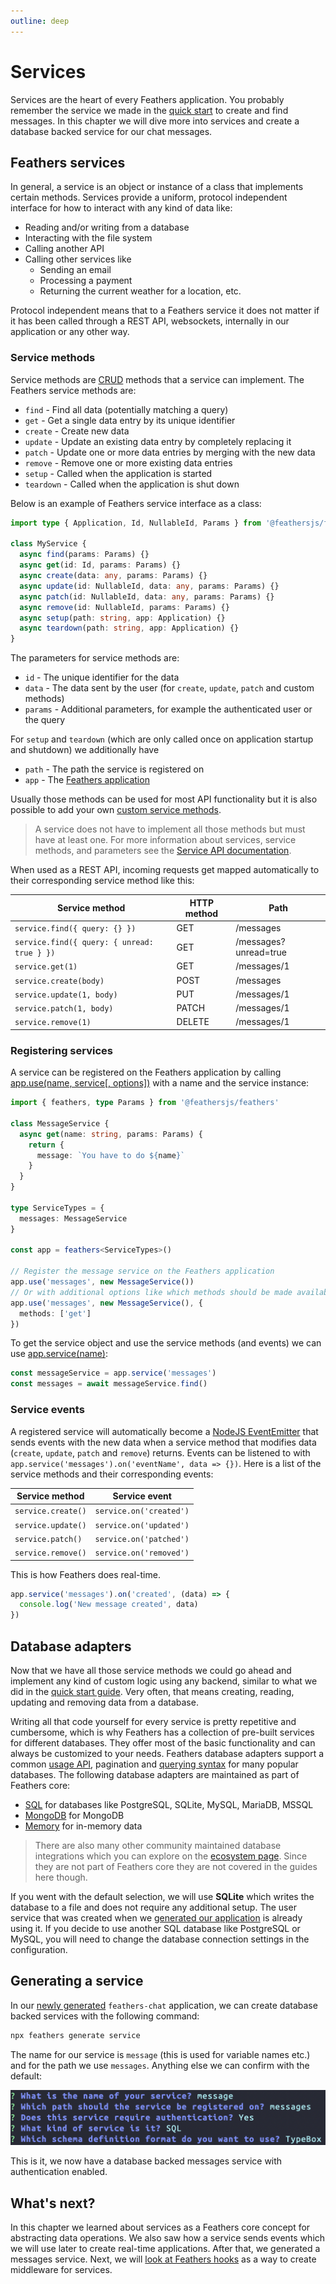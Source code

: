 ```yaml
---
outline: deep
---
```


# Services

Services are the heart of every Feathers application. You probably remember the service we made in the [quick start](./starting.md) to create and find messages. In this chapter we will dive more into services and create a database backed service for our chat messages.

## Feathers services

In general, a service is an object or instance of a class that implements certain methods. Services provide a uniform, protocol independent interface for how to interact with any kind of data like:

- Reading and/or writing from a database
- Interacting with the file system
- Calling another API
- Calling other services like
  - Sending an email
  - Processing a payment
  - Returning the current weather for a location, etc.

Protocol independent means that to a Feathers service it does not matter if it has been called through a REST API, websockets, internally in our application or any other way.

### Service methods

Service methods are [CRUD](https://en.wikipedia.org/wiki/Create,_read,_update_and_delete) methods that a service can implement. The Feathers service methods are:

- `find` - Find all data (potentially matching a query)
- `get` - Get a single data entry by its unique identifier
- `create` - Create new data
- `update` - Update an existing data entry by completely replacing it
- `patch` - Update one or more data entries by merging with the new data
- `remove` - Remove one or more existing data entries
- `setup` - Called when the application is started
- `teardown` - Called when the application is shut down

Below is an example of Feathers service interface as a class:

```ts
import type { Application, Id, NullableId, Params } from '@feathersjs/feathers'

class MyService {
  async find(params: Params) {}
  async get(id: Id, params: Params) {}
  async create(data: any, params: Params) {}
  async update(id: NullableId, data: any, params: Params) {}
  async patch(id: NullableId, data: any, params: Params) {}
  async remove(id: NullableId, params: Params) {}
  async setup(path: string, app: Application) {}
  async teardown(path: string, app: Application) {}
}
```

The parameters for service methods are:

- `id` - The unique identifier for the data
- `data` - The data sent by the user (for `create`, `update`, `patch` and custom methods)
- `params` - Additional parameters, for example the authenticated user or the query

For `setup` and `teardown` (which are only called once on application startup and shutdown) we additionally have

- `path` - The path the service is registered on
- `app` - The [Feathers application](./../../api/application.md)

Usually those methods can be used for most API functionality but it is also possible to add your own [custom service methods](../../api/services.md#custom-methods).

<BlockQuote type="info">

A service does not have to implement all those methods but must have at least one. For more information about services, service methods, and parameters see the [Service API documentation](../../api/services.md).

</BlockQuote>

When used as a REST API, incoming requests get mapped automatically to their corresponding service method like this:

| Service method                              | HTTP method | Path                  |
| ------------------------------------------- | ----------- | --------------------- |
| `service.find({ query: {} })`               | GET         | /messages             |
| `service.find({ query: { unread: true } })` | GET         | /messages?unread=true |
| `service.get(1)`                            | GET         | /messages/1           |
| `service.create(body)`                      | POST        | /messages             |
| `service.update(1, body)`                   | PUT         | /messages/1           |
| `service.patch(1, body)`                    | PATCH       | /messages/1           |
| `service.remove(1)`                         | DELETE      | /messages/1           |

### Registering services

A service can be registered on the Feathers application by calling [app.use(name, service[, options])](../../api/application.md#use-path-service) with a name and the service instance:

```ts
import { feathers, type Params } from '@feathersjs/feathers'

class MessageService {
  async get(name: string, params: Params) {
    return {
      message: `You have to do ${name}`
    }
  }
}

type ServiceTypes = {
  messages: MessageService
}

const app = feathers<ServiceTypes>()

// Register the message service on the Feathers application
app.use('messages', new MessageService())
// Or with additional options like which methods should be made available
app.use('messages', new MessageService(), {
  methods: ['get']
})
```

To get the service object and use the service methods (and events) we can use [app.service(name)](../../api/application.md#service-path):

```js
const messageService = app.service('messages')
const messages = await messageService.find()
```

### Service events

A registered service will automatically become a [NodeJS EventEmitter](https://nodejs.org/api/events.html) that sends events with the new data when a service method that modifies data (`create`, `update`, `patch` and `remove`) returns. Events can be listened to with `app.service('messages').on('eventName', data => {})`. Here is a list of the service methods and their corresponding events:

| Service method     | Service event           |
| ------------------ | ----------------------- |
| `service.create()` | `service.on('created')` |
| `service.update()` | `service.on('updated')` |
| `service.patch()`  | `service.on('patched')` |
| `service.remove()` | `service.on('removed')` |

This is how Feathers does real-time.

```js
app.service('messages').on('created', (data) => {
  console.log('New message created', data)
})
```

## Database adapters

Now that we have all those service methods we could go ahead and implement any kind of custom logic using any backend, similar to what we did in the [quick start guide](./starting.md). Very often, that means creating, reading, updating and removing data from a database.

Writing all that code yourself for every service is pretty repetitive and cumbersome, which is why Feathers has a collection of pre-built services for different databases. They offer most of the basic functionality and can always be customized to your needs. Feathers database adapters support a common [usage API](../../api/databases/common.md), pagination and [querying syntax](../../api/databases/querying.md) for many popular databases. The following database adapters are maintained as part of Feathers core:

- [SQL](../../api/databases/knex.md) for databases like PostgreSQL, SQLite, MySQL, MariaDB, MSSQL
- [MongoDB](../../api/databases/mongodb.md) for MongoDB
- [Memory](../../api/databases/memory.md) for in-memory data

<BlockQuote type="tip">

There are also many other community maintained database integrations which you can explore on the [ecosystem page](https://github.com/feathersjs/awesome-feathersjs#database). Since they are not part of Feathers core they are not covered in the guides here though.

</BlockQuote>

If you went with the default selection, we will use **SQLite** which writes the database to a file and does not require any additional setup. The user service that was created when we [generated our application](./generator.md) is already using it. If you decide to use another SQL database like PostgreSQL or MySQL, you will need to change the database connection settings in the configuration.

## Generating a service

In our [newly generated](./generator.md) `feathers-chat` application, we can create database backed services with the following command:

```sh
npx feathers generate service
```

The name for our service is `message` (this is used for variable names etc.) and for the path we use `messages`. Anything else we can confirm with the default:

![feathers generate service prompts](./assets/generate-service.png)

This is it, we now have a database backed messages service with authentication enabled.

## What's next?

In this chapter we learned about services as a Feathers core concept for abstracting data operations. We also saw how a service sends events which we will use later to create real-time applications. After that, we generated a messages service. Next, we will [look at Feathers hooks](./hooks.md) as a way to create middleware for services.
